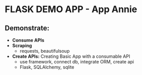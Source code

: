 # FLASK DEMO APP - App Annie

## Demonstrate:

- **Consume APIs**
- **Scraping**
  - requests, beautifulsoup
- **Create APIs:** Creating Basic App with a consumable API
  - use framework, connect db, integrate ORM, create api
  - Flask, SQLAlchemy, sqlite
